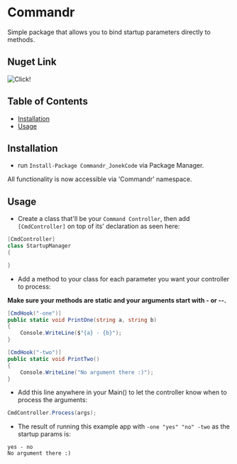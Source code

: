 # Commandr
Simple package that allows you to bind startup parameters directly to methods.

## Nuget Link
![Click!](https://www.nuget.org/packages/Commandr_JonekCode/)

## Table of Contents

-   [Installation](#installation)
-   [Usage](#usage)

## Installation
- run `Install-Package Commandr_JonekCode` via Package Manager.

All functionality is now accessible via 'Commandr' namespace.

## Usage

- Create a class that'll be your `Command Controller`, then add `[CmdController]` on top of its' declaration as seen here:
```csharp
[CmdController]
class StartupManager
{

}
```

- Add a method to your class for each parameter you want your controller to process:

**Make sure your methods are static and your arguments start with - or --.**

```csharp
[CmdHook("-one")]
public static void PrintOne(string a, string b)
{
    Console.WriteLine($"{a} - {b}");
}

[CmdHook("-two")]
public static void PrintTwo()
{
    Console.WriteLine("No argument there :)");
}
```

- Add this line anywhere in your Main() to let the controller know when to process the arguments:
```csharp
CmdController.Process(args);
```

- The result of running this example app with `-one "yes" "no" -two` as the startup params is:

```
yes - no
No argument there :)
```
